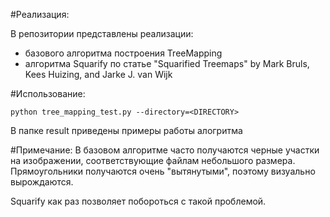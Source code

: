 #Реализация:

В репозитории представлены реализации:
* базового алгоритма построения TreeMapping
* алгоритма Squarify по статье "Squarified Treemaps" by Mark Bruls, Kees Huizing, and Jarke J. van Wijk

#Использование:

```
python tree_mapping_test.py --directory=<DIRECTORY>
```

В папке result приведены примеры работы алогритма

#Примечание:
В базовом алгоритме часто получаются черные участки на изображении, соответствующие файлам небольшого размера. 
Прямоугольники получаются очень "вытянутыми", поэтому визуально вырождаются.

Squarify как раз позволяет побороться с такой проблемой.